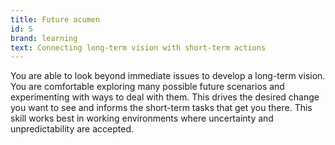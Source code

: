 ```yaml
---
title: Future acumen
id: 5
brand: learning
text: Connecting long-term vision with short-term actions
---
```

You are able to look beyond immediate issues to develop a long-term vision. You are comfortable exploring many possible future scenarios and experimenting with ways to deal with them. This drives the desired change you want to see and informs the short-term tasks that get you there. This skill works best in working environments where uncertainty and unpredictability are accepted.